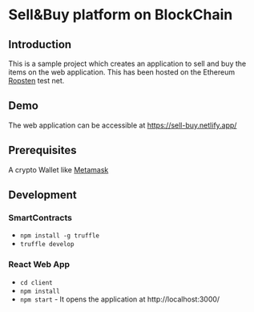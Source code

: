 # Sell&Buy platform on BlockChain

## Introduction
This is a sample project which creates an application to sell and buy the items on the web application. This has been hosted on the Ethereum [Ropsten](https://ropsten.etherscan.io/) test net.

## Demo
The web application can be accessible at https://sell-buy.netlify.app/

## Prerequisites
A crypto Wallet like [Metamask](https://metamask.io)

## Development

### SmartContracts
- `npm install -g truffle`
- `truffle develop`
    
### React Web App
- `cd client`
- `npm install`
- `npm start` - It opens the application at http://localhost:3000/



